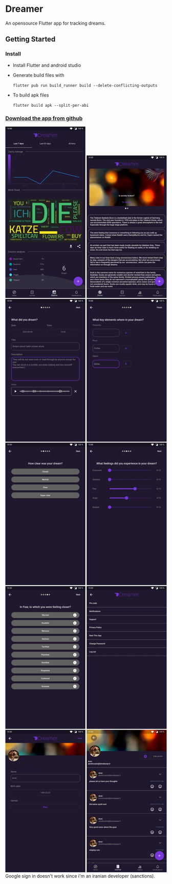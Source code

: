 # Dreamer

An opensource Flutter app for tracking dreams.

## Getting Started

### Install

- Install Flutter and android studio
- Generate build files with

  `flutter pub run build_runner build --delete-conflicting-outputs`
- To build apk files

  `flutter build apk --split-per-abi`

### [Download the app from github](docs/dreamer.apk "App")

<img alt="alt text" src="docs/07.jpg" title="Title" width="250px"/>
<img alt="alt text" src="docs/10.jpg" title="Title" width="250px"/>
<img alt="alt text" src="docs/05.jpg" title="Title" width="250px"/>
<img alt="alt text" src="docs/01.jpg" title="Title" width="250px"/>
<img alt="alt text" src="docs/02.jpg" title="Title" width="250px"/>
<img alt="alt text" src="docs/03.jpg" title="Title" width="250px"/>
<img alt="alt text" src="docs/04.jpg" title="Title" width="250px"/>
<img alt="alt text" src="docs/06.jpg" title="Title" width="250px"/>
<img alt="alt text" src="docs/08.jpg" title="Title" width="250px"/>
<img alt="alt text" src="docs/09.jpg" title="Title" width="250px"/>
Google sign in doesn't work since i'm an iranian developer (sanctions).

